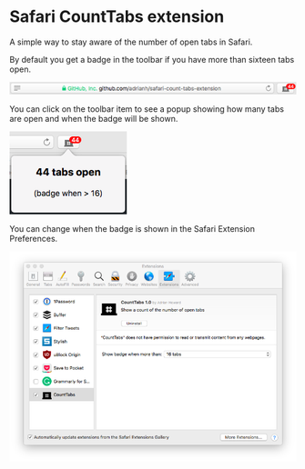 # Safari CountTabs extension

A simple way to stay aware of the number of open tabs in Safari.

By default you get a badge in the toolbar if you have more than sixteen tabs open.

![Screenshot of toolbar item with badge](screenshots/1-toolbar.png)

You can click on the toolbar item to see a popup showing how many tabs are open and when the badge will be shown.

![Screenshot of popup showing number of tabs](screenshots/2-popup.png)

You can change when the badge is shown in the Safari Extension Preferences.

![Screenshot of extension preferences](screenshots/3-preferences.png)

